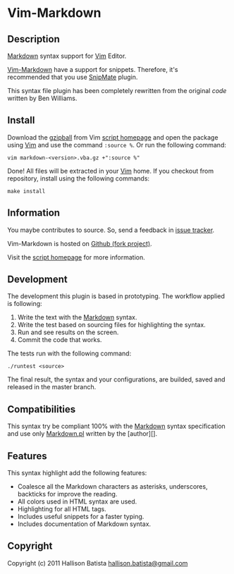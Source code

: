 Vim-Markdown
============

Description
-----------

[Markdown][] syntax support for [Vim][] Editor.

[Vim-Markdown][script homepage] have a support for snippets. Therefore, it's  
recommended that you use [SnipMate][] plugin.

This syntax file plugin has been completely rewritten from the original *code*
written by Ben Williams.

Install
-------

Download the [gzipball][script homepage] from Vim [script homepage][] and
open the package using [Vim][] and use the command `:source %`. Or run the
following command:

    vim markdown-<version>.vba.gz +":source %"

Done! All files will be extracted in your [Vim][] home.
If you checkout from repository, install using the following commands:

    make install

Information
-----------

You maybe contributes to source. So, send a feedback in [issue tracker][].

Vim-Markdown is hosted on [Github (fork project)](http://github.com/hallison/vim-markdown).

Visit the [script homepage][] for more information.

Development
-----------

The development this plugin is based in prototyping. The workflow applied is
following:

1. Write the text with the [Markdown][] syntax.
2. Write the test based on sourcing files for highlighting the syntax.
3. Run and see results on the screen.
4. Commit the code that works.

The tests run with the following command:

    ./runtest <source>

The final result, the syntax and your configurations, are builded, saved and
released in the master branch.

Compatibilities
---------------

This syntax try be compliant 100% with the [Markdown][] syntax specification
and use only [Markdown.pl][markdown] written by the [author][].

Features
--------

This syntax highlight add the following features:

- Coalesce all the Markdown characters as asterisks, underscores, backticks
  for improve the reading.
- All colors used in HTML syntax are used.
- Highlighting for all HTML tags.
- Includes useful snippets for a faster typing.
- Includes documentation of Markdown syntax.

Copyright
---------

Copyright (c) 2011 Hallison Batista <hallison.batista@gmail.com>

[markdown]:                       http://daringfireball.net/projects/markdown/
  "Markdown syntax project"

[script homepage]:        http://www.vim.org/scripts/script.php?script_id=2882
  "Markdown Vim Script homepage"

[vim]:                                                    http://www.vim.org/
  "Vim Editor"

[issue tracker]:                http://github.com/hallison/vim-markdown/issues
  "Vim-Markdown Github Issues"

[ben williams]:                       http://plasticboy.com/markdown-vim-mode/
  "Markdown Vim Mode"

[snipmate]:               http://www.vim.org/scripts/script.php?script_id=2540
  "SnipMate plugin"

